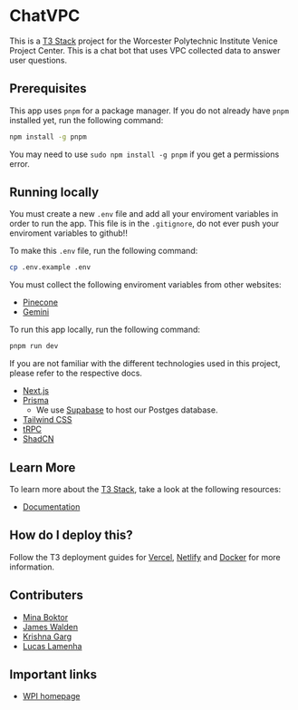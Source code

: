 # ChatVPC

This is a [T3 Stack](https://create.t3.gg/) project for the Worcester Polytechnic Institute Venice Project Center. This is a chat bot that uses VPC collected data to answer user questions.

## Prerequisites

This app uses `pnpm` for a package manager. If you do not already have `pnpm` installed yet, run the following command: 

```sh
npm install -g pnpm
```

You may need to use `sudo npm install -g pnpm` if you get a permissions error.

## Running locally

You must create a new `.env` file and add all your enviroment variables in order to run the app.
This file is in the `.gitignore`, do not ever push your enviroment variables to github!!

To make this `.env` file, run the following command:

```sh
cp .env.example .env
```

You must collect the following enviroment variables from other websites:

- [Pinecone](https://www.pinecone.io/)
- [Gemini](https://ai.google.dev/aistudio)

To run this app locally, run the following command:

```sh
pnpm run dev
```

If you are not familiar with the different technologies used in this project, please refer to the respective docs.

- [Next.js](https://nextjs.org)
- [Prisma](https://prisma.io)
    - We use [Supabase](https://supabase.com) to host our Postges database.
- [Tailwind CSS](https://tailwindcss.com)
- [tRPC](https://trpc.io)
- [ShadCN](https://ui.shadcn.com/)

## Learn More

To learn more about the [T3 Stack](https://create.t3.gg/), take a look at the following resources:

- [Documentation](https://create.t3.gg/)

## How do I deploy this?

Follow the T3 deployment guides for [Vercel](https://create.t3.gg/en/deployment/vercel), [Netlify](https://create.t3.gg/en/deployment/netlify) and [Docker](https://create.t3.gg/en/deployment/docker) for more information.

## Contributers

- [Mina Boktor](https://github.com/minaboktor2628)
- [James Walden](https://github.com/jdwalden74)
- [Krishna Garg](https://github.com/kgkhs001)
- [Lucas Lamenha](https://github.com/jlamenha)

## Important links

- [WPI homepage](https://www.wpi.edu/)

